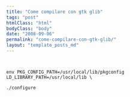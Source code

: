 ```yaml
---
title: "Come compilare con gtk glib"
tags: "post"
htmlClass: "html"
bodyClass: "body"
date: "2008-09-06"
permalink: "come-compilare-con-gtk-glib/"
layout: "template_posts_md"
---
```

<p><code><br />
env PKG_CONFIG_PATH=/usr/local/lib/pkgconfig LD_LIBRARY_PATH=/usr/local/lib \<br />
./configure<br />
</code></p>
